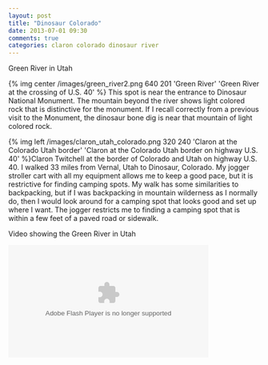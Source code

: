 ```yaml
---
layout: post
title: "Dinosaur Colorado"
date: 2013-07-01 09:30
comments: true
categories: claron colorado dinosaur river
---
```

Green River in Utah

{% img center /images/green_river2.png 640 201 'Green River' 'Green River at the crossing of U.S. 40' %}
This spot is near the entrance to Dinosaur National Monument.  The mountain beyond the river shows light colored rock that is distinctive for the monument.  If I recall correctly from a previous visit to the Monument, the dinosaur bone dig is near that mountain of light colored rock.

{% img left /images/claron_utah_colorado.png 320 240 'Claron at the Colorado Utah border' 'Claron at the Colorado Utah border on highway U.S. 40' %}Claron Twitchell at the border of Colorado and Utah on highway U.S. 40.  I walked 33 miles from Vernal, Utah to Dinosaur, Colorado.  My jogger stroller cart with all my equipment allows me to keep a good pace, but it is restrictive for finding camping spots.  My walk has some similarities to backpacking, but if I was backpacking in mountain wilderness as I normally do, then I would look around for a camping spot that looks good and set up where I want.  The jogger restricts me to finding a camping spot that is within a few feet of a paved road or sidewalk.

Video showing the Green River in Utah

<object type="application/x-shockwave-flash" width="400" height="225" data="https://www.flickr.com/apps/video/stewart.swf" classid="clsid:D27CDB6E-AE6D-11cf-96B8-444553540000"><param name="flashvars" value="intl_lang=en-US&photo_secret=3df9a623ef&photo_id=14582960322"></param><param name="movie" value="https://www.flickr.com/apps/video/stewart.swf"></param><param name="bgcolor" value="#000000"></param><param name="allowFullScreen" value="true"></param><embed type="application/x-shockwave-flash" src="https://www.flickr.com/apps/video/stewart.swf" bgcolor="#000000" allowfullscreen="true" flashvars="intl_lang=en-US&photo_secret=3df9a623ef&photo_id=14582960322" width="400" height="225"></embed></object>

